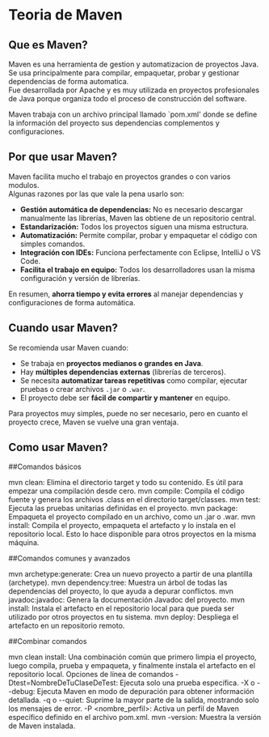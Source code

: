 # Teoria de Maven

## Que es Maven?
Maven es una herramienta de gestion y automatizacion de proyectos Java.  
Se usa principalmente para compilar, empaquetar, probar y gestionar dependencias de forma automatica.  
Fue desarrollada por Apache y es muy utilizada en proyectos profesionales de Java porque organiza todo el proceso de construcción del software.

Maven trabaja con un archivo principal llamado `pom.xml' donde se define la información del proyecto sus dependencias complementos y configuraciones.

## Por que usar Maven?
Maven facilita mucho el trabajo en proyectos grandes o con varios modulos.  
Algunas razones por las que vale la pena usarlo son:

- **Gestión automática de dependencias:** No es necesario descargar manualmente las librerías, Maven las obtiene de un repositorio central.  
- **Estandarización:** Todos los proyectos siguen una misma estructura.  
- **Automatización:** Permite compilar, probar y empaquetar el código con simples comandos.  
- **Integración con IDEs:** Funciona perfectamente con Eclipse, IntelliJ o VS Code.  
- **Facilita el trabajo en equipo:** Todos los desarrolladores usan la misma configuración y versión de librerías.

En resumen, **ahorra tiempo y evita errores** al manejar dependencias y configuraciones de forma automática.

## Cuando usar Maven?
Se recomienda usar Maven cuando:
- Se trabaja en **proyectos medianos o grandes en Java**.  
- Hay **múltiples dependencias externas** (librerías de terceros).  
- Se necesita **automatizar tareas repetitivas** como compilar, ejecutar pruebas o crear archivos `.jar` o `.war`.  
- El proyecto debe ser **fácil de compartir y mantener** en equipo.

Para proyectos muy simples, puede no ser necesario, pero en cuanto el proyecto crece, Maven se vuelve una gran ventaja.

## Como usar Maven?

##Comandos básicos

mvn clean: Elimina el directorio target y todo su contenido. Es útil para empezar una compilación desde cero. 
mvn compile: Compila el código fuente y genera los archivos .class en el directorio target/classes. 
mvn test: Ejecuta las pruebas unitarias definidas en el proyecto. 
mvn package: Empaqueta el proyecto compilado en un archivo, como un .jar o .war. 
mvn install: Compila el proyecto, empaqueta el artefacto y lo instala en el repositorio local. Esto lo hace disponible para otros proyectos en la misma máquina. 

##Comandos comunes y avanzados

mvn archetype:generate: Crea un nuevo proyecto a partir de una plantilla (archetype). 
mvn dependency:tree: Muestra un árbol de todas las dependencias del proyecto, lo que ayuda a depurar conflictos. 
mvn javadoc:javadoc: Genera la documentación Javadoc del proyecto. 
mvn install: Instala el artefacto en el repositorio local para que pueda ser utilizado por otros proyectos en tu sistema. 
mvn deploy: Despliega el artefacto en un repositorio remoto. 

##Combinar comandos

mvn clean install: Una combinación común que primero limpia el proyecto, luego compila, prueba y empaqueta, y finalmente instala el artefacto en el repositorio local. 
Opciones de línea de comandos
-Dtest=NombreDeTuClaseDeTest: Ejecuta solo una prueba específica. 
-X o --debug: Ejecuta Maven en modo de depuración para obtener información detallada. 
-q o --quiet: Suprime la mayor parte de la salida, mostrando solo los mensajes de error. 
-P <nombre_perfil>: Activa un perfil de Maven específico definido en el archivo pom.xml. 
mvn -version: Muestra la versión de Maven instalada. 
